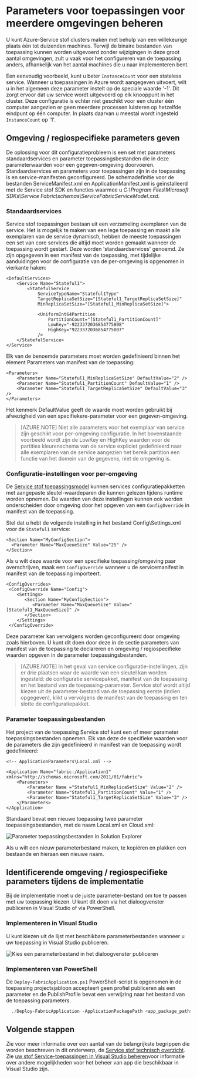 <properties
   pageTitle="Meerdere omgevingen in Service stof beheren | Microsoft Azure"
   description="Stof service-toepassingen kunnen worden uitgevoerd op clusters die in grootte van één computer tot duizenden machines variëren. In sommige gevallen wilt u wordt uw toepassing voor deze gevarieerde omgevingen anders configureren. In dit artikel wordt uitgelegd hoe u andere toepassingsparameters per omgeving definiëren."
   services="service-fabric"
   documentationCenter=".net"
   authors="seanmck"
   manager="timlt"
   editor=""/>

<tags
   ms.service="service-fabric"
   ms.devlang="dotNet"
   ms.topic="article"
   ms.tgt_pltfrm="NA"
   ms.workload="NA"
   ms.date="07/19/2016"
   ms.author="seanmck"/>

# <a name="manage-application-parameters-for-multiple-environments"></a>Parameters voor toepassingen voor meerdere omgevingen beheren

U kunt Azure-Service stof clusters maken met behulp van een willekeurige plaats één tot duizenden machines. Terwijl de binaire bestanden van toepassing kunnen worden uitgevoerd zonder wijzigingen in deze groot aantal omgevingen, zult u vaak voor het configureren van de toepassing anders, afhankelijk van het aantal machines die u naar implementeren bent.

Een eenvoudig voorbeeld, kunt u beter `InstanceCount` voor een stateless service. Wanneer u toepassingen in Azure wordt aangegeven uitvoert, wilt u in het algemeen deze parameter instelt op de speciale waarde '-1'. Dit zorgt ervoor dat uw service wordt uitgevoerd op elk knooppunt in het cluster. Deze configuratie is echter niet geschikt voor een cluster één computer aangezien er geen meerdere processen luisteren op hetzelfde eindpunt op één computer. In plaats daarvan u meestal wordt ingesteld `InstanceCount` op '1'.

## <a name="specifying-environment-specific-parameters"></a>Omgeving / regiospecifieke parameters geven

De oplossing voor dit configuratieprobleem is een set met parameters standaardservices en parameter toepassingsbestanden die in deze parameterwaarden voor een gegeven-omgeving doorvoeren. Standaardservices en parameters voor toepassingen zijn in de toepassing is en service-manifesten geconfigureerd. De schemadefinitie voor de bestanden ServiceManifest.xml en ApplicationManifest.xml is geïnstalleerd met de Service stof SDK en functies waarmee u *C:\Program Files\Microsoft SDKs\Service Fabric\schemas\ServiceFabricServiceModel.xsd*.

### <a name="default-services"></a>Standaardservices

Service stof toepassingen bestaan uit een verzameling exemplaren van de service. Het is mogelijk te maken van een lege toepassing en maakt alle exemplaren van de service dynamisch, hebben de meeste toepassingen een set van core services die altijd moet worden gemaakt wanneer de toepassing wordt gestart. Deze worden 'standaardservices' genoemd. Ze zijn opgegeven in een manifest van de toepassing, met tijdelijke aanduidingen voor de configuratie van de per-omgeving is opgenomen in vierkante haken:

    <DefaultServices>
        <Service Name="Stateful1">
            <StatefulService
                ServiceTypeName="Stateful1Type"
                TargetReplicaSetSize="[Stateful1_TargetReplicaSetSize]"
                MinReplicaSetSize="[Stateful1_MinReplicaSetSize]">

                <UniformInt64Partition
                    PartitionCount="[Stateful1_PartitionCount]"
                    LowKey="-9223372036854775808"
                    HighKey="9223372036854775807"
                />
        </StatefulService>
    </Service>
  </DefaultServices>

Elk van de benoemde parameters moet worden gedefinieerd binnen het element Parameters van manifest van de toepassing:

    <Parameters>
        <Parameter Name="Stateful1_MinReplicaSetSize" DefaultValue="2" />
        <Parameter Name="Stateful1_PartitionCount" DefaultValue="1" />
        <Parameter Name="Stateful1_TargetReplicaSetSize" DefaultValue="3" />
    </Parameters>

Het kenmerk DefaultValue geeft de waarde moet worden gebruikt bij afwezigheid van een specifiekere-parameter voor een gegeven-omgeving.

>[AZURE.NOTE] Niet alle parameters voor het exemplaar van service zijn geschikt voor per-omgeving configuratie. In het bovenstaande voorbeeld wordt zijn de LowKey en HighKey waarden voor de partities kleurenschema van de service expliciet gedefinieerd naar alle exemplaren van de service aangezien het bereik partition een functie van het domein van de gegevens, niet de omgeving is.


### <a name="per-environment-service-configuration-settings"></a>Configuratie-instellingen voor per-omgeving

De [Service stof toepassingsmodel](service-fabric-application-model.md) kunnen services configuratiepakketten met aangepaste sleutel-waardeparen die kunnen gelezen tijdens runtime worden opnemen. De waarden van deze instellingen kunnen ook worden onderscheiden door omgeving door het opgeven van een `ConfigOverride` in manifest van de toepassing.

Stel dat u hebt de volgende instelling in het bestand Config\Settings.xml voor de `Stateful1` service:


    <Section Name="MyConfigSection">
      <Parameter Name="MaxQueueSize" Value="25" />
    </Section>

Als u wilt deze waarde voor een specifieke toepassing/omgeving paar overschrijven, maak een `ConfigOverride` wanneer u de servicemanifest in manifest van de toepassing importeert.

    <ConfigOverrides>
     <ConfigOverride Name="Config">
        <Settings>
           <Section Name="MyConfigSection">
              <Parameter Name="MaxQueueSize" Value="[Stateful1_MaxQueueSize]" />
           </Section>
        </Settings>
     </ConfigOverride>
  </ConfigOverrides>

Deze parameter kan vervolgens worden geconfigureerd door omgeving zoals hierboven. U kunt dit doen door deze in de sectie parameters van manifest van de toepassing te declareren en omgeving / regiospecifieke waarden opgeven in de parameter toepassingsbestanden.

>[AZURE.NOTE] In het geval van service configuratie-instellingen, zijn er drie plaatsen waar de waarde van een sleutel kan worden ingesteld: de configuratie servicepakket, manifest van de toepassing en het bestand van de toepassing-parameter. Service stof wordt altijd kiezen uit de parameter-bestand van de toepassing eerste (indien opgegeven), klikt u vervolgens de manifest van de toepassing en ten slotte de configuratiepakket.


### <a name="application-parameter-files"></a>Parameter toepassingsbestanden

Het project van de toepassing Service stof kunt een of meer parameter toepassingsbestanden opnemen. Elk van deze de specifieke waarden voor de parameters die zijn gedefinieerd in manifest van de toepassing wordt gedefinieerd:

    <!-- ApplicationParameters\Local.xml -->

    <Application Name="fabric:/Application1" xmlns="http://schemas.microsoft.com/2011/01/fabric">
        <Parameters>
            <Parameter Name ="Stateful1_MinReplicaSetSize" Value="2" />
            <Parameter Name="Stateful1_PartitionCount" Value="1" />
            <Parameter Name="Stateful1_TargetReplicaSetSize" Value="3" />
        </Parameters>
    </Application>

Standaard bevat een nieuwe toepassing twee parameter toepassingsbestanden, met de naam Local.xml en Cloud.xml:

![Parameter toepassingsbestanden in Solution Explorer][app-parameters-solution-explorer]

Als u wilt een nieuw parameterbestand maken, te kopiëren en plakken een bestaande en hieraan een nieuwe naam.

## <a name="identifying-environment-specific-parameters-during-deployment"></a>Identificerende omgeving / regiospecifieke parameters tijdens de implementatie

Bij de implementatie moet u de juiste parameter-bestand om toe te passen met uw toepassing kiezen. U kunt dit doen via het dialoogvenster publiceren in Visual Studio of via PowerShell.

### <a name="deploy-from-visual-studio"></a>Implementeren in Visual Studio

U kunt kiezen uit de lijst met beschikbare parameterbestanden wanneer u uw toepassing in Visual Studio publiceren.

![Kies een parameterbestand in het dialoogvenster publiceren][publishdialog]

### <a name="deploy-from-powershell"></a>Implementeren van PowerShell

De `Deploy-FabricApplication.ps1` PowerShell-script is opgenomen in de toepassing projectsjabloon accepteert geen profiel publiceren als een parameter en de PublishProfile bevat een verwijzing naar het bestand van de toepassing parameters.

  ```PowerShell
    ./Deploy-FabricApplication -ApplicationPackagePath <app_package_path> -PublishProfileFile <publishprofile_path>
  ```

## <a name="next-steps"></a>Volgende stappen

Zie voor meer informatie over een aantal van de belangrijkste begrippen die worden beschreven in dit onderwerp, de [Service stof technisch overzicht](service-fabric-technical-overview.md). Zie [uw stof Service-toepassingen in Visual Studio beheren](service-fabric-manage-application-in-visual-studio.md)voor informatie over andere mogelijkheden voor het beheer van app die beschikbaar in Visual Studio zijn.

<!-- Image references -->

[publishdialog]: ./media/service-fabric-manage-multiple-environment-app-configuration/publish-dialog-choose-app-config.png
[app-parameters-solution-explorer]:./media/service-fabric-manage-multiple-environment-app-configuration/app-parameters-in-solution-explorer.png
